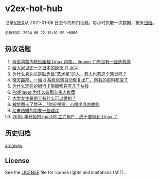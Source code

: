 # v2ex-hot-hub

 记录[V2EX](https://www.v2ex.com/)从 2021-01-06 日至今的热门话题。每小时抓取一次数据，按天[归档](archives)。

`更新时间：2024-06-22 18:01:58 +0800`

## 热议话题

1. [听说鸿蒙内核已超越 Linux 内核， linuxer 们有没有一些危机感](https://www.v2ex.com/t/1051655)
1. [给大家见识一下日本的逆天 IT 水平](https://www.v2ex.com/t/1051598)
1. [为什么身边总是缺乏做“艺术家”的人，有人也有这个感觉吗？](https://www.v2ex.com/t/1051659)
1. [晴天霹雳，一加 8 系统崩溃自动恢复出厂，所有的资料都没了](https://www.v2ex.com/t/1051604)
1. [为什么现在的银行卡限额都只有几千块钱](https://www.v2ex.com/t/1051649)
1. [PotPlayer 为什么有那么多人推荐](https://www.v2ex.com/t/1051681)
1. [大学女生暑期工有什么可以做的？](https://www.v2ex.com/t/1051653)
1. [被地图卡了脖子，「附近搜搜」小程序寻求收购](https://www.v2ex.com/t/1051643)
1. [给未结婚的朋友一些建议](https://www.v2ex.com/t/1051665)
1. [2005 年开始的 macOS 主力用户，终于要换到 Linux 了](https://www.v2ex.com/t/1051677)

## 历史归档

[archives](archives)

## License

See the [LICENSE](LICENSE) file for license rights and limitations (MIT).
